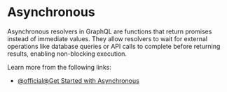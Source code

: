 # Asynchronous

Asynchronous resolvers in GraphQL are functions that return promises instead of immediate values. They allow resolvers to wait for external operations like database queries or API calls to complete before returning results, enabling non-blocking execution.

Learn more from the following links:

- [@official@Get Started with Asynchronous](https://graphql.org/learn/execution/#asynchronous-resolvers)
